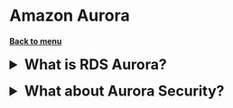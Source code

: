 <h1>Amazon Aurora</h1> 
<h4> 

[Back to menu](..%2F..%2FMenu.md)

</h4>

[//]: # (What is Amazon Aurora?)

<details>
    <summary style="font-size: 25px;">
        <b>
            What is RDS Aurora?
        </b>
    </summary>
<br>

Amazon Aurora is a fully managed relational database engine that’s
compatible with MySQL and PostgreSQL. 

It combines the speed and reliability of high-end commercial
databases with the simplicity and cost-effectiveness of open-source databases

With some workloads, Aurora can deliver up to five times the throughput of 
MySQL and up to three times the throughput of PostgreSQL 
without requiring changes to most of your existing applications. 

It includes a high-performance storage subsystem, and its MySQL- and
PostgreSQL-compatible
database engines are customized to take advantage of that fast distributed storage

https://docs.aws.amazon.com/AmazonRDS/latest/AuroraUserGuide/CHAP_AuroraOverview.html

</details>
<br>

[//]: # (What about Aurora Security?)

<details>
    <summary style="font-size: 25px;">
        <b>
            What about Aurora Security?
        </b>
    </summary>
<br>

Security for Amazon Aurora is managed at three levels:

- **AWS Identity and Access Management (IAM):** 
IAM controls who can perform Amazon RDS management actions on Aurora DB
clusters and DB instances. When you connect to AWS using IAM credentials, 
your AWS account must have IAM policies that grant the permissions required 
to perform Amazon RDS management operations

- **Virtual Private Cloud (VPC):** 
Aurora DB clusters must be created in a VPC based on the Amazon VPC service

- **Authentication:** For authenticating logins and permissions for
an Amazon Aurora DB cluster

https://docs.aws.amazon.com/AmazonRDS/latest/AuroraUserGuide/Aurora.Overview.Security.html

</details>
<br>